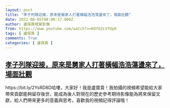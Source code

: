 ```yaml
---
layout: post
title: "孝子列隊迎接，原來是舅家人打著橫幅浩浩蕩盪來了，場面壯觀"
date: 2022-08-05T08:00:17.000Z
author: 盧保貴視覺影像
from: https://www.youtube.com/watch?v=KOfO2LVfUp0
tags: [ 盧保貴 ]
comments: True
categories: [ 盧保貴 ]
---
```

<!--1659686417000-->
[孝子列隊迎接，原來是舅家人打著橫幅浩浩蕩盪來了，場面壯觀](https://www.youtube.com/watch?v=KOfO2LVfUp0)
------

<div>
https://bit.ly/2YsRD8D哈嘍，大家好！我是盧寶貴！我拍攝的視頻希望能給大家帶來貢獻能夠留存後世，能成為後人對現在的歷史參考期待影像能為將來保留文獻，給人們帶來更多的意義與思考。喜歡我的視頻記得評論哦！
</div>
